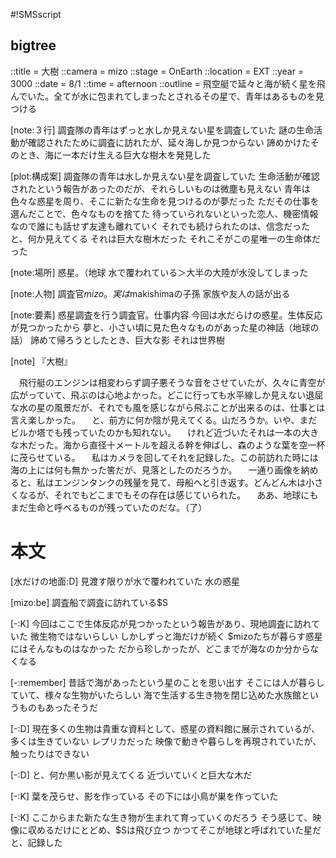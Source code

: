 #!SMSscript

## bigtree

::title = 大樹
::camera = mizo
::stage = OnEarth
::location = EXT
::year = 3000
::date = 8/1
::time = afternoon
::outline = 飛空艇で延々と海が続く星を飛んでいた。全てが水に包まれてしまったとされるその星で、青年はあるものを見つける

[note:３行]
調査隊の青年はずっと水しか見えない星を調査していた
謎の生命活動が確認されたために調査に訪れたが、延々海しか見つからない
諦めかけたそのとき、海に一本だけ生える巨大な樹木を発見した

[plot:構成案]
調査隊の青年は水しか見えない星を調査していた
生命活動が確認されたという報告があったのだが、それらしいものは微塵も見えない
青年は色々な惑星を周り、そこに新たな生命を見つけるのが夢だった
ただその仕事を選んだことで、色々なものを捨てた
待っていられないといった恋人、機密情報なので誰にも話せず友達も離れていく
それでも続けられたのは、信念だった
と、何か見えてくる
それは巨大な樹木だった
それこそがこの星唯一の生命体だった

[note:場所]
惑星。（地球
水で覆われている＞大半の大陸が水没してしまった

[note:人物]
調査官$mizo。実は$makishimaの子孫
家族や友人の話が出る

[note:要素]
惑星調査を行う調査官。仕事内容
今回は水だらけの惑星。生体反応が見つかったから
夢と、小さい頃に見た色々なものがあった星の神話（地球の話）
諦めて帰ろうとしたとき、巨大な影
それは世界樹

[note]
『大樹』

　飛行艇のエンジンは相変わらず調子悪そうな音をさせていたが、久々に青空が広がっていて、飛ぶのは心地よかった。どこに行っても水平線しか見えない退屈な水の星の風景だが、それでも風を感じながら飛ぶことが出来るのは、仕事とは言え楽しかった。
　と、前方に何か陰が見えてくる。山だろうか。いや、まだビルか塔でも残っていたのかも知れない。
　けれど近づいたそれは一本の大きな木だった。海から直径十メートルを超える幹を伸ばし、森のような葉を空一杯に茂らせている。
　私はカメラを回してそれを記録した。この前訪れた時には海の上には何も無かった筈だが、見落としたのだろうか。
　一通り画像を納めると、私はエンジンタンクの残量を見て、母船へと引き返す。どんどん木は小さくなるが、それでもどこまでもその存在は感じていられた。
　ああ、地球にもまだ生命と呼べるものが残っていたのだな。（了）


# 本文

[水だけの地面:D]
見渡す限りが水で覆われていた
水の惑星

[mizo:be]
調査船で調査に訪れている$S

[-:K]
今回はここで生体反応が見つかったという報告があり、現地調査に訪れていた
微生物ではないらしい
しかしずっと海だけが続く
$mizoたちが暮らす惑星にはそんなものはなかった
だから珍しかったが、どこまでが海なのか分からなくなる

[-:remember]
昔話で海があったという星のことを思い出す
そこには人が暮らしていて、様々な生物がいたらしい
海で生活する生き物を閉じ込めた水族館というものもあったそうだ

[-:D]
現在多くの生物は貴重な資料として、惑星の資料館に展示されているが、
多くは生きていない
レプリカだった
映像で動きや暮らしを再現されていたが、触ったりはできない

[-:D]
と、何か黒い影が見えてくる
近づいていくと巨大な木だ

[-:K]
葉を茂らせ、影を作っている
その下には小鳥が巣を作っていた

[-:K]
ここからまた新たな生き物が生まれて育っていくのだろう
そう感じて、映像に収めるだけにとどめ、$Sは飛び立つ
かつてそこが地球と呼ばれていた星だと、記録した
